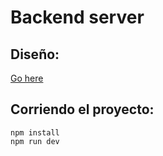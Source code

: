 # Backend server

## Diseño:

[Go here](https://app.diagrams.net/#G1ZCr0Xps0pxsfP0ESrDntcC3N-8rHJ7La#%7B%22pageId%22%3A%22J2ZCC_PDZWXdHpIpig5_%22%7D)

## Corriendo el proyecto:


```
npm install
npm run dev
```

